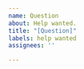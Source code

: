 ```yaml
---
name: Question
about: Help wanted.
title: "[Question]"
labels: help wanted
assignees: ''

---
```


<!--
Please write your questions.
-->
